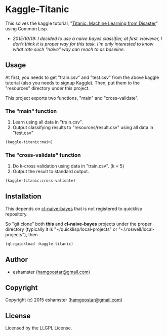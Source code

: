 # Kaggle-Titanic

This solves the kaggle tutorial, "[Titanic: Machine Learning from Disaster](https://www.kaggle.com/c/titanic)" using Common Lisp.

- *2015/10/19: I decided to use a naive bayes classifier, at first. However, I don't think it is proper way for this task. I'm only interested to know what rate such "naive" way can reach to as baseline.* 

## Usage

At first, you needs to get "train.csv" and "test.csv" from the above kaggle tutorial (also you needs to signup Kaggle). Then, put them to the "resources" directory under this project. 

This project exports two functions, "main" and "cross-validate".

### The "main" function 

1. Learn using all data in "train.csv".
2. Output classifying results to "resources/result.csv" using all data in "test.csv"

```lisp
(kaggle-titanic:main)
```

### The "cross-validate" function

1. Do k-cross validation using data in "train.csv". (k = 5) 
2. Output the result to standard output.

```lisp
(kaggle-titanic:cross-validate)
```

## Installation

This depends on [cl-naive-bayes](https://github.com/eshamster/cl-naive-bayes) that is not registered to quicklisp repository.

So "git clone" both **this** and **cl-naive-bayes** projects under the proper directory (typically it is "~/quicklisp/local-projects" or "~/.roswell/local-projects"), then

```lisp
(ql:quickload :kaggle-titanic)
```

## Author

* eshamster (hamgoostar@gmail.com)

## Copyright

Copyright (c) 2015 eshamster (hamgoostar@gmail.com)

## License

Licensed by the LLGPL License.
